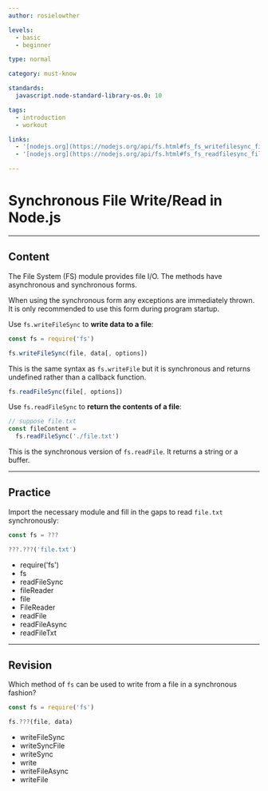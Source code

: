 ```yaml
---
author: rosielowther

levels:
  - basic
  - beginner

type: normal

category: must-know

standards:
  javascript.node-standard-library-os.0: 10

tags:
  - introduction
  - workout

links:
  - '[nodejs.org](https://nodejs.org/api/fs.html#fs_fs_writefilesync_file_data_options){website}'
  - '[nodejs.org](https://nodejs.org/api/fs.html#fs_fs_readfilesync_file_options){website}'

---
```

# Synchronous File Write/Read in Node.js

---
## Content

The File System (FS) module provides file I/O. The methods have asynchronous and synchronous forms.

When using the synchronous form any exceptions are immediately thrown. It is only recommended to use this form during program startup.

Use `fs.writeFileSync`  to **write data to a file**:

```javascript
const fs = require('fs')

fs.writeFileSync(file, data[, options])
```

This is the same syntax as `fs.writeFile` but it is synchronous and returns undefined rather than a callback function.

```javascript
fs.readFileSync(file[, options])
```

Use `fs.readFileSync` to **return the contents of a file**:

```javascript
// suppose file.txt
const fileContent =
  fs.readFileSync('./file.txt')
```

This is the synchronous version of `fs.readFile`. It returns a string or a buffer.

---
## Practice

Import the necessary module and fill in the gaps to read `file.txt` synchronously:

```javascript
const fs = ???

???.???('file.txt')
```

* require('fs')
* fs
* readFileSync
* fileReader
* file
* FileReader
* readFile
* readFileAsync
* readFileTxt

---
## Revision

Which method of `fs` can be used to write from a file in a synchronous fashion?

```javascript
const fs = require('fs')

fs.???(file, data)
```

* writeFileSync
* writeSyncFile
* writeSync
* write
* writeFileAsync
* writeFile
